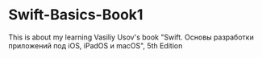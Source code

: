 # Swift-Basics-Book1
This is about my learning Vasiliy Usov's book "Swift. Основы разработки приложений под iOS, iPadOS и macOS", 5th Edition
